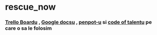 # rescue_now


### [Trello Boardu](https://trello.com/b/aA8P0cHm/rescuenow ) , [Google docsu](https://docs.google.com/document/d/1XoZPqMX0-Stxhkfx2mIdrbDhkl2UsaveC_7dtgNzvTE/edit?tab=t.0) , [penpot-u](https://design.penpot.app/#/dashboard/team/5e250d03-b345-8112-8005-28c97e61686b/projects) si [code of talentu](https://app.codeoftalent.com/participant/training/summary) pe care o sa le folosim


